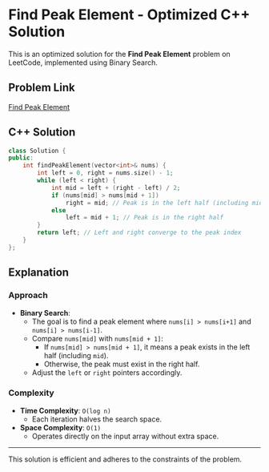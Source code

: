# Find Peak Element - Optimized C++ Solution

This is an optimized solution for the **Find Peak Element** problem on LeetCode, implemented using Binary Search.

## Problem Link
[Find Peak Element](https://leetcode.com/problems/find-peak-element/description/)

## C++ Solution

```cpp
class Solution {
public:
    int findPeakElement(vector<int>& nums) {
        int left = 0, right = nums.size() - 1;
        while (left < right) {
            int mid = left + (right - left) / 2;
            if (nums[mid] > nums[mid + 1])
                right = mid; // Peak is in the left half (including mid)
            else
                left = mid + 1; // Peak is in the right half
        }
        return left; // Left and right converge to the peak index
    }
};
```

## Explanation

### Approach
- **Binary Search**:
  - The goal is to find a peak element where `nums[i] > nums[i+1]` and `nums[i] > nums[i-1]`.
  - Compare `nums[mid]` with `nums[mid + 1]`:
    - If `nums[mid] > nums[mid + 1]`, it means a peak exists in the left half (including `mid`).
    - Otherwise, the peak must exist in the right half.
  - Adjust the `left` or `right` pointers accordingly.

### Complexity
- **Time Complexity**: `O(log n)`
  - Each iteration halves the search space.
- **Space Complexity**: `O(1)`
  - Operates directly on the input array without extra space.

---

This solution is efficient and adheres to the constraints of the problem.